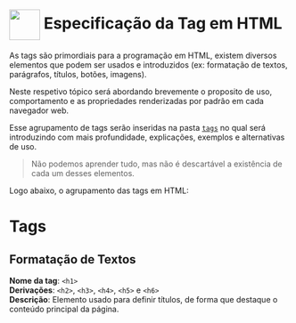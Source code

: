 <h1>
	<img src="https://i.ibb.co/QfkB43X/LOGO-DZS-BLACK-TRANSPARENT-PNG.png" width="55px" align="center" />
	<span>Especificação da Tag em HTML</span>
</h1>

As tags são primordiais para a programação em HTML, existem diversos elementos que podem ser usados e introduzidos (ex: formatação de textos, parágrafos, títulos, botões, imagens).

Neste respetivo tópico será abordando brevemente o proposito de uso, comportamento e as propriedades renderizadas por padrão em cada navegador web.

Esse agrupamento de tags serão inseridas na pasta [`tags`]() no qual será introduzindo com mais profundidade, explicações, exemplos e alternativas de uso.

> Não podemos aprender tudo, mas não é descartável a existência de cada um desses elementos.

Logo abaixo, o agrupamento das tags em HTML:

# Tags

## Formatação de Textos

**Nome da tag**: `<h1>` <br>
**Derivações**: `<h2>`, `<h3>`, `<h4>`, `<h5>` e `<h6>` <br>
**Descrição**: Elemento usado para definir títulos, de forma que destaque o conteúdo principal da página.